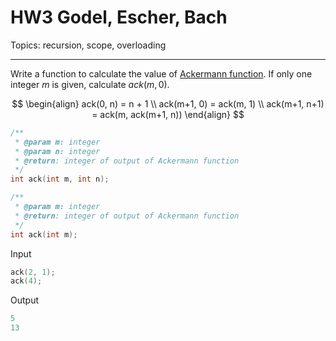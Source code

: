# HW3 Godel, Escher, Bach

Topics: recursion, scope, overloading

---

Write a function to calculate the value of [Ackermann function](https://en.wikipedia.org/wiki/Ackermann_function). If only one integer $m$ is given, calculate $ack(m, 0)$.

$$
\begin{align}
ack(0, n) = n + 1 \\  
ack(m+1, 0) = ack(m, 1) \\
ack(m+1, n+1) = ack(m, ack(m+1, n))
\end{align}
$$

```cpp
/**
 * @param m: integer 
 * @param n: integer
 * @return: integer of output of Ackermann function
 */
int ack(int m, int n);

/**
 * @param m: integer 
 * @return: integer of output of Ackermann function
 */
int ack(int m);
```

Input

```cpp
ack(2, 1);
ack(4);
```

Output

```cpp
5
13
```
